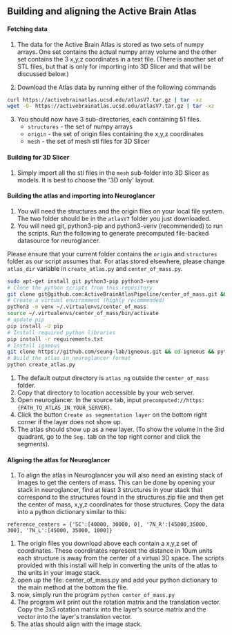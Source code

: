 ## Building and aligning the Active Brain Atlas
#### Fetching data
1. The data for the Active Brain Atlas is stored as two sets of numpy arrays. One set contains the actual
numpy array volume and the other set contains the 3 x,y,z coordinates in a text file. (There is another set of STL
files, but that is only for importing into 3D Slicer and that will be discussed below.)
<!-- 1. Get the sets of data from Amazon S3. Each zip file contains 51 files. There are 3 zip files:
    1. structures.zip - this is the set of numpy arrays
    1. origin.zip this is the set of origin files containing the x,y,z coordinates.
    1. mesh.zip this is the set of mesh stl files for 3D Slicer -->
<!-- 1. Download each file with:
    1. `aws s3 cp s3://mousebrainatlas-data/atlasV7/origin.zip origin.zip`
    1. `aws s3 cp s3://mousebrainatlas-data/atlasV7/structures.zip structures.zip`
    1. `aws s3 cp s3://mousebrainatlas-data/atlasV7/mesh.zip mesh.zip` -->
2. Download the Atlas data by running either of the following commands
```Bash
curl https://activebrainatlas.ucsd.edu/atlasV7.tar.gz | tar -xz
wget -O- https://activebrainatlas.ucsd.edu/atlasV7.tar.gz | tar -xz
```
<!-- 1. After downloading the zip files, unzip them and you will have 3 new directories containing the 51 files. -->
3. You should now have 3 sub-directories, each containing 51 files.
    - `structures` - the set of numpy arrays
    - `origin` - the set of origin files containing the x,y,z coordinates
    - `mesh` - the set of mesh stl files for 3D Slicer

#### Building for 3D Slicer
1. Simply import all the stl files in the `mesh` sub-folder into 3D Slicer as models. It is best to choose the '3D only' layout.

#### Building the atlas and importing into Neuroglancer
1. You will need the structures and the origin files on your local file system. The two folder should be in the `atlasV7` folder you just downloaded.
1. You will need git, python3-pip and python3-venv (recommended) to run the scripts. Run the following to generate precomputed file-backed datasource for neuroglancer.

Please ensure that your current folder contains the `origin` and `structures` folder as our script assumes that. For atlas stored elsewhere, please change `atlas_dir` variable in `create_atlas.py` and `center_of_mass.py`.
```Bash
sudo apt-get install git python3-pip python3-venv
# Clone the python scripts from this repository
git clone git@github.com:ActiveBrainAtlasPipeline/center_of_mass.git && cd center_of_mass
# Create a virtual environment (highly recommended)
python3 -m venv ~/.virtualenvs/center_of_mass
source ~/.virtualenvs/center_of_mass/bin/activate
# update pip
pip install -U pip
# Install required python libraries
pip install -r requirements.txt
# Install igneous
git clone https://github.com/seung-lab/igneous.git && cd igneous && python setup.py install && cd ..
# Build the atlas in neuroglancer format
python create_atlas.py
```
1. The default output directory is `atlas_ng` outside the `center_of_mass` folder.
1. Copy that directory to location accessible by your web server.
1. Open neuroglancer. In the source tab, input `precomputed://https:{PATH_TO_ATLAS_IN_YOUR_SERVER}`.
1. Click the button `Create as segmentation layer` on the bottom right corner if the layer does not show up.
1. The atlas should show up as a new layer. (To show the volume in the 3rd quadrant, go to the `Seg.` tab on the top right corner and click the segments).

#### Aligning the atlas for Neuroglancer
1. To align the atlas in Neuroglancer you will also need an existing stack of images to get the centers of mass. 
This can be done by opening your stack in neuroglancer, find at least 3 structures in your stack that correspond
to the structures found in the structures.zip file and then get the center of mass, x,y,z coordinates for those 
structures. Copy the data into a python dictionary similar to this:
```
reference_centers = {'SC':[40000, 30000, 0], '7N_R':[45000,35000, 300], '7N_L':[45000, 35000, 1000]}
```
1. The origin files you download above each contain a x,y,z set of coordinates. These coordinates represent
the distance in 10um units each structure is away from the center of a virtual 3D space. The scripts provided
with this install will help in converting the units of the atlas to the units in your image stack.
1. open up the file: center_of_mass.py and add your python dictionary to the main method at the bottom the file. 
1. now, simply run the program `python center_of_mass.py`
1. The program will print out the rotation matrix and the translation vector. Copy the 3x3 rotation matrix 
into the layer's source matrix and the vector into the layer's translation vector.
1. The atlas should align with the image stack.

